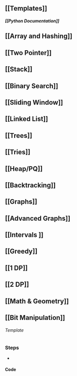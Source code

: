 ## [[Templates]]
##### [[Python Documentation]]


## [[Array and Hashing]]

## [[Two Pointer]]

## [[Stack]]

## [[Binary Search]]

## [[Sliding Window]]

## [[Linked List]]

## [[Trees]]

## [[Tries]]

## [[Heap/PQ]]

## [[Backtracking]]

## [[Graphs]]

## [[Advanced Graphs]]

## [[Intervals ]]

## [[Greedy]]

## [[1 DP]]

## [[2 DP]]

## [[Math & Geometry]]

## [[Bit Manipulation]]


###### Template
# 
### Steps
* 

#### Code
```python

```

